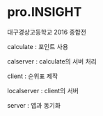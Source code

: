 # pro.INSIGHT
대구경상고등학교 2016 종합전

calculate : 포인트 사용

calserver : calculate의 서버 처리

client : 순위표 제작

localserver : client의 서버

server : 앱과 동기화

